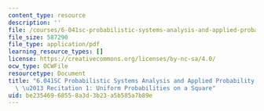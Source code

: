 ```yaml
---
content_type: resource
description: ''
file: /courses/6-041sc-probabilistic-systems-analysis-and-applied-probability-fall-2013/be23546968558a3d3b23a5b585a7b89e_MIT6_041SCF13_Conditioning_Example_300k.pdf
file_size: 587290
file_type: application/pdf
learning_resource_types: []
license: https://creativecommons.org/licenses/by-nc-sa/4.0/
ocw_type: OCWFile
resourcetype: Document
title: "6.041SC Probabilistic Systems Analysis and Applied Probability, Fall 2013Transcript\
  \ \u2013 Recitation 1: Uniform Probabilities on a Square"
uid: be235469-6855-8a3d-3b23-a5b585a7b89e
---
```

